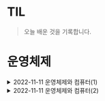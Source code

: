 # TIL

>오늘 배운 것을 기록합니다.

# 운영체제

<details>
  <summary>2022-11-11 운영체제와 컴퓨터(1)</summary>
<pre>

# 1. 운영체제(OS, Operating System)
사용자가 컴퓨터를 쉡게 다루게 해주는 인터페이스입니다. 한정된 메모리나 시스템 자원을 효율적으로
분배하는 참된 일꾼입니다. 참고로 운영체제와 유사하지만 소프트웨어를 추가로 설치할 수 없는 것을
펌웨어(firmware)라고 합니다.

## 1-1 운영체제의 역할
운영체제의 역할은 크게 네 가지가 있습니다.

* CPU 스케줄링과 프로세스 관리 : CPU 소유권을 어떤 프로세스에 할당할지, 프로세스의 생성과 삭제,
자원 할당 및 반환을 관리합니다.
* 메모리 관리 : 한정된 메모리를 어떤 프로세스에 얼만큼 할당해야 하는지 관리합니다.
* 디스크 파일 관리 : 디스크 파일을 어떠한 방법으로 보관할지 관리합니다.
* I/O 디바이스 관리 : I/O 디바이스들인 마우스, 키보도와 컴퓨터 간에 데이터를 주고받는 것을 관리합니다.

## 1-2 운영체제의 구조

![image](https://user-images.githubusercontent.com/105253684/201243922-b50d57af-9441-4907-b0ad-76052b85a34a.png)

GUI, 시스템콜, 커널, 드라이버가 있는 구조입니다. 참고로 GUI가 없고 CUI만 있는 리눅스 서버도 있습니다.

* GUI : 사용자가 전자장치와 상호 작용할 수 있도록 하는 사용자 인터페이스의 한 형태, 단순 명령어 창이 아닌
아이콘을 마우스로 클릭하는 단순한 동작으로 컴퓨터와 상호 작용할 수 있도록 해준다.
* 드라이버 : 하드웨어를 제어하기 위한 소프트웨어
* CUI : 그래픽이 아닌 명령어로 처리하는 인터페이스

### 1-2-1 시스템콜
운영체제가 커널에 접근하기 위한 인터페이스이며 유저 프로그램이 운영체제의 서비스를 받기 위해 커널 함수를
호출할 때 씁니다.

# 2. 컴퓨터의 요소
컴퓨터는 CPU, DMA컨트롤러, 메모리, 타이머, 디바이스 컨트롤러 등으로 이루어져 있습니다.

## 2-1 CPU(Central Processing Unit)
CPU는 산술논리연산장치, 제어장치, 레지스터로 구성되어 있는 컴퓨터 장치를 말하며, 인터럽트에 의해 단순히
메모리에 존재하는 명령어를 해석해서 실행하는 일꾼입니다.
관리자 역할을 하는 운영체제의 커널이 프로그램을 메모리에 올려 프로세스로 만들면 CPU가 이를 처리합니다.

* 제어장치(CU, Control Unit) : 프로세스 조작을 지시하는 CPU의 한 부품입니다. 입출력장치 간 통신을
제어하고 명령어들을 읽고 해석하며 데이터 처리를 위한 순서를 결정합니다.
* 레지스터 : CPU 안에 있는 매우 빠른 임시기억장치를 가리킵니다. CPU와 직접 연결되어있어 연산속도가
메모리보다 수십~수백 배까지 빠릅니다. CPU는 자체적으로 데이터 저장방법이 없어 레지스터를 거쳐 데이터를
전달합니다.
* 산술논리연산장치(ALU, Arithmetic Logic Unit) : 덧셈, 뺄셈 같은 두 숫자의 산술 연산과 배타적 논리합,
논리곱 같은 논리 연산을 계산하는 디지털 회로입니다.

## 2-2 DMA 컨트롤러
I/O 디바이스가 메모리에 직접 접근할 수 있도록 하는 하드웨어 장치를 뜻합니다. CPU에만 너무 많은 인터럽트
요청이 들어오기 때문에 CPU 부하를 막아주며 CPU의 일을 부담하는 보조 일꾼이라고 보면 됩니다. 또한 하나의
작업을 CPU와 DMA 컨트롤러가 동시에 하는 것을 방지합니다.

* 인터럽트 : 어떤 신호가 들어왔을 때 CPU를 잠깐 정지시키는 것을 말함

## 2-3 메모리
전자회로에서 데이터나 상태, 명령어 등을 기록하는 장치를 말하며, 보톤 RAM(Random Access Memory)을 일컬어
메모리라고도 합니다. CPU는 계산을 담당하고, 메모리는 기억을 담당합니다.

## 2-4 타이머
타이머는 몇 초 안에는 작업이 끝아야 한다는 것을 정하고 특정 프로그램에 시간제한을 다는 역할을 합니다.
시간이 많이 걸리는 프로그램이 작동할 때 제한을 걸기 위해 존재합니다.

## 2-5 디바이스 컨트롤러
컴퓨터와 연결되어 있는 IO 디바이스들의 작은 CPU를 말합니다.

# 3. 메모리
CPU는 그저 '메모리'에 올라와 있는 프로그램의 명령어들을 실행할 뿐입니다. 메모리 계층과 메모리 관리를
알아보겠습니다.

## 3-1 메모리 계층
메모리 계층은 레지스터, 캐시, 메모리, 저장장치로 구성되어 있습니다.

![image](https://user-images.githubusercontent.com/105253684/201252302-a43d4144-03e3-4663-8c2f-b7a111f12d7b.png)

* 레지스터 : CPU안에 있는 작은 메모리, 휘발성, 속도 가장 빠름, 기억 용량이 가장 적음
* 캐시 : L1, L2 캐시를 지칭 휘발성, 속도 빠름, 기억 용량이 적음  *L3캐시도 있음
* 주기억장치 : RAM을 가리킴 휘발성, 속도 보통, 기억 용량 보통
* 보조기억장치 : HDD, SDD를 일컬음 휘발성, 속도 낮음, 기억 용량 많음

램은 하드디스크로부터 일정량의 데이터를 복사해서 임시 저장하고 이를 필요 시마다 CPU에 빠르게 전달하는
역할을 합니다. 계층 위로 올라갈수록 가격은 비싸지는데 용량은 작아지고 속도는 빨라지는 특징이 있습니다.
계층이 있는 이유는 경제성과 캐시 때문입니다.

### 3-1-1 캐시(cache)
데이터를 미리 복사해 놓는 임시 저장소이자 빠른 장치와 느린 장치에서 속도 차이에 따른 병목 현상을 줄이기
위한 메모리를 말합니다. 실제로 메모리와 CPU 사이의 속도 차이가 너무 커 그 중간에 레지스터 계층을 둬서
속도 차이를 해결합니다. 이렇게 속도 차이를 해결하기 위해 계층과 계층 사이에 있는 계층을 캐싱 계층이라고
합니다.

### 3-1-2 캐시히트와 캐시미스
캐시에서 원하는 데이터를 찾았다면 캐시히트라고 하며, 해당 데이터가 캐시에 없다면 주메모리로 가서 데이터를
찾아오는 것을 캐시미스라고 합니다.
캐시히트의 경우 위치도 가깝고 CPU 내부 버스를 기반으로 작동하기 때문에 빠릅니다. 반면에 캐시미스가 발생되면
메모리에서 가져오게 되는데, 이는 시스템 버스를 기반으로 작동하기 때문에 느립니다.

</pre>
</details>

<details>
  <summary>2022-11-11 운영체제와 컴퓨터(2)</summary>
<pre>

# 1. 프로세스
프로그램은 우리가 작성한 코드를 빌드하여 생성되는 결과물을 의미하며 프로그램을 실행 하기 위해 Memory라는 
자원을 할당 받아야 합니다. 이 때 자원을 할당받아 실행되는 프로그램을 프로세스라고 합니다. 메모리에 저장이
되어 있으며, 실행이 가능한 코드 결과물로 이해하면 됩니다.
프로세스(process)는 컴퓨터에서 실행되고 있는 프로그램을 말하며 CPU 스케줄링의 대상이 되는 작업(task)이라는 용어와 거의 같은 의미로 쓰입니다. 

## 1-1 프로세스의 특징
* 작업을 수행하기 위해 CPU/메모리 등의 자원이 필요함
* 프로세스별로 독립된 메모리 공간을 사용함. 여러 개의 프로세스 사이 통신을 위한 IPC가 필요함
* 하나의 프로세스 안에는 최소한 하나 이상의 스레드가 있음
* 새로운 프로세스를 생성하는 프로세스를 부모 프로세스라고 하고, 새롭게 생성된 프로세스를 자식 프로세스라고 함

프로세스끼리는 서로 독립적으로 메모리를 사용한다는 것은 
Process A에서 실행되고 있는 프로그램에서는 Process B에 있는 heap/stack/data/text 에 관여할 수 없다는 뜻

![image](https://user-images.githubusercontent.com/105253684/198532052-dca8684d-598e-4a8a-9d4f-373470fbbf82.png)

## 1-2 프로세스의 상태
프로세스의 상태는 여러 가지 상태 값을 갖습니다.

### 생성 상태(create)
프로세스가 생성된 상태를 의미 이때 PCB가 할당됩니다.
### 대기 상태(ready)
메모리 공간이 충분하면 메모리를 할당받고 아니면 아닌 상태로 대기하고 있으며 CPU 스케줄러로부터 CPU소유권이
넘어오기를 기다리는 상태입니다.
### 대기 중단 상태(ready suspended)
메모리 부족으로 일시 중단된 상태입니다.
### 실행 상태(running)
CPU소유권과 메모리를 할당받고 인스트럭션을 수행 중인 상태를 의미 CPU burst가 일어났다고도 표현합니다.
### 중단 상태(blocked)
어떤 이벤트가 발생한 이후 기다리며 프로세스가 차단된 상태 
### 일시 중단 상태(blocked suspended)
대기 중단과 유사하며, 중단된 상태에서 프로세스가 실행되려고 했지만 메모리 부족으로 일시 중단된 상태입니다.
### 종료 상태(terminated)
메모리와 CPU 소유권을 모두 놓고 가는 상태를 말합니다.


## 1-3 멀티프로세싱
여러 개의 '프로세스', 즉 멀티프로세스를 통해 동시에 두 가지 이상의 일을 수행할 수 있는 것을 말합니다.
이를 통해 하나 이상의 일을 병렬로 처리할 수 있으며 특정 프로세스의 메모리, 프로세스 중 일부에 문제가
발생되더라도 다른 프로세스를 이용해서 처리할 수 있으므로 신뢰성이 높은 강점이 있습니다.

# 2. 스레드
프로세스의 실행 가능한 가장 작은 단위입니다. 프로세스는 여러 스레드를 가질 수 있습니다.

## 2-1 스레드의 특징
* 생성된 스레드들은 메모리를 공유하여 사용함
* 같은 프로세스 안에서 서로 독립적으로 실행이 됨
* 부모스레드가 갖고 있는 데이터의 접근 할 수 있어 효율적이고, 메모리 제약이 있는 시스템에 널리 사용 

스레드는 하나의 프로세스 안에서 존재함 즉, 메모리를 공유 할 수 있음
Thread 1 : 메시지를 받아내는 흐름
Thread 2 : 메시지를 보내는 흐름
Thread 3 : 메시지를 읽었는지 확인하는 흐름

![image](https://user-images.githubusercontent.com/105253684/198532806-9e553a8b-61e8-4c02-98a1-be32bbeddc96.png)

## 2-2 멀티스레딩
프로세스 내 작업을 여러 개의 스레드, 멀티스레드로 처리하는 기법이며 스레드끼리 서로 자원을 공유하기 때문에
효율성이 높습니다. 
장점으로는 서로 독립적인 작업들을 작은 단위로 나눠 동시에 실행되는 것처럼 보이는 동시성이 있고,
단점으로는 한 스레드에 문제가 생기면 다른 스레드에도 영향을 끼쳐 스레드로 이루어져있는 프로세스에 영향을
줄 수 있습니다.

</pre>
</details>
